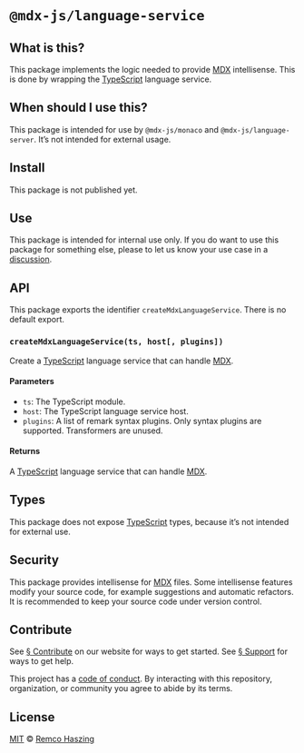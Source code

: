 # `@mdx-js/language-service`

## What is this?

This package implements the logic needed to provide [MDX][] intellisense.
This is done by wrapping the [TypeScript][] language service.

## When should I use this?

This package is intended for use by `@mdx-js/monaco` and `@mdx-js/language-server`.
It’s not intended for external usage.

## Install

This package is not published yet.

## Use

This package is intended for internal use only.
If you do want to use this package for something else, please to let us know
your use case in a [discussion][].

## API

This package exports the identifier `createMdxLanguageService`.
There is no default export.

### `createMdxLanguageService(ts, host[, plugins])`

Create a [TypeScript][] language service that can handle [MDX][].

#### Parameters

*   `ts`: The TypeScript module.
*   `host`: The TypeScript language service host.
*   `plugins`: A list of remark syntax plugins.
    Only syntax plugins are supported.
    Transformers are unused.

#### Returns

A [TypeScript][] language service that can handle [MDX][].

## Types

This package does not expose [TypeScript][] types, because it’s not intended for
external use.

## Security

This package provides intellisense for [MDX][] files.
Some intellisense features modify your source code, for example suggestions and
automatic refactors.
It is recommended to keep your source code under version control.

## Contribute

See [§ Contribute][contribute] on our website for ways to get started.
See [§ Support][support] for ways to get help.

This project has a [code of conduct][].
By interacting with this repository, organization, or community you agree to
abide by its terms.

## License

[MIT][] © [Remco Haszing][author]

[author]: https://github.com/remcohaszing

[code of conduct]: https://github.com/mdx-js/.github/blob/main/code-of-conduct.md

[contribute]: https://mdxjs.com/community/contribute/

[discussion]: https://github.com/orgs/mdx-js/discussions

[mdx]: https://mdxjs.com

[mit]: LICENSE

[support]: https://mdxjs.com/community/support/

[typescript]: https://typescriptlang.org
